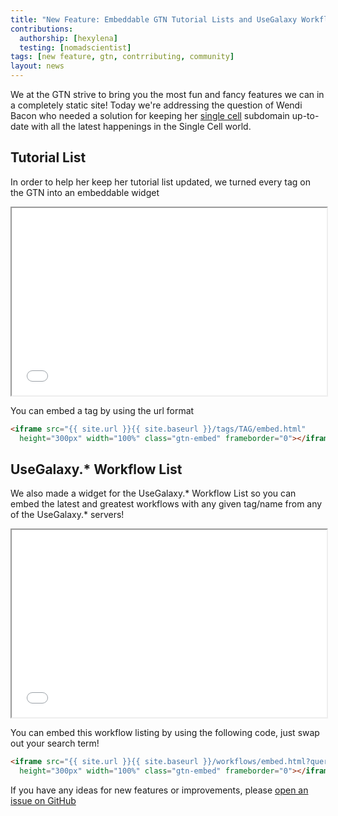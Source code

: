 ```yaml
---
title: "New Feature: Embeddable GTN Tutorial Lists and UseGalaxy Workflow List Widgets"
contributions:
  authorship: [hexylena]
  testing: [nomadscientist]
tags: [new feature, gtn, contrributing, community]
layout: news
---
```


We at the GTN strive to bring you the most fun and fancy features we can in a completely static site! Today we're addressing the question of Wendi Bacon who needed a solution for keeping her [single cell](https://singlecell.usegalaxy.eu) subdomain up-to-date with all the latest happenings in the Single Cell world.


## Tutorial List

In order to help her keep her tutorial list updated, we turned every tag on the GTN into an embeddable widget

<iframe src="{{ site.baseurl }}/tags/10x/embed.html" height="300px" width="100%" class="gtn-embed"></iframe>

You can embed a tag by using the url format

```html
<iframe src="{{ site.url }}{{ site.baseurl }}/tags/TAG/embed.html"
  height="300px" width="100%" class="gtn-embed" frameborder="0"></iframe>
```

## UseGalaxy.\* Workflow List

We also made a widget for the UseGalaxy.\* Workflow List so you can embed the latest and greatest workflows with any given tag/name from any of the UseGalaxy.\* servers!

<iframe src="{{ site.baseurl }}/workflows/embed.html?query=circos" height="300px" width="100%" class="gtn-embed"></iframe>

You can embed this workflow listing by using the following code, just swap out your search term!

```html
<iframe src="{{ site.url }}{{ site.baseurl }}/workflows/embed.html?query=circos"
  height="300px" width="100%" class="gtn-embed" frameborder="0"></iframe>
```

If you have any ideas for new features or improvements, please [open an issue on GitHub](https://github.com/galaxyproject/training-material/issues/)
